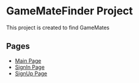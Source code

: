 # GameMateFinder Project

This project is created to find GameMates

## Pages

- [Main Page](https://helleasy.github.io/gamematefinder_client/)
- [SignIn Page](https://helleasy.github.io/gamematefinder_client/#/signin)
- [SignUp Page](https://helleasy.github.io/gamematefinder_client/#/signup)

